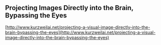 ## Projecting Images Directly into the Brain, Bypassing the Eyes
  
  [http://www.kurzweilai.net/projecting-a-visual-image-directly-into-the-brain-bypassing-the-eyes](http://www.kurzweilai.net/projecting-a-visual-image-directly-into-the-brain-bypassing-the-eyes)